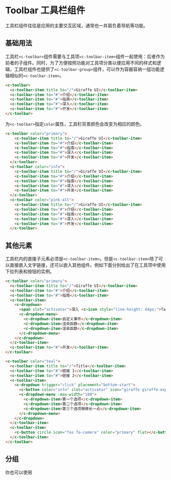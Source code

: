 # Toolbar 工具栏组件

工具栏组件往往是应用的主要交互区域，通常也一并肩负着导航等功能。

## 基础用法

工具栏`<c-toolbar>`组件需要与工具项`<c-toolbar-item>`组件一起使用：后者作为前者的子组件。同时，为了方便按照功能对工具项分类以便应用不同的样式和逻辑，工具栏组件也提供了`<c-toolbar-group>`组件，可以作为容器容纳一组功能逻辑相似的`<c-toolbar-item>`。

<template>
  <c-toolbar class="example">
    <c-toolbar-item title to="/">Giraffe UI</c-toolbar-item>
    <c-toolbar-item to="#">介绍</c-toolbar-item>
    <c-toolbar-item to="#">指南</c-toolbar-item>
    <c-toolbar-item to="#">深入</c-toolbar-item>
    <c-toolbar-item to="#">开发</c-toolbar-item>
  </c-toolbar>
</template>

```html
<c-toolbar>
  <c-toolbar-item title to="/">Giraffe UI</c-toolbar-item>
  <c-toolbar-item to="#">介绍</c-toolbar-item>
  <c-toolbar-item to="#">指南</c-toolbar-item>
  <c-toolbar-item to="#">深入</c-toolbar-item>
  <c-toolbar-item to="#">开发</c-toolbar-item>
</c-toolbar>
```

为`<c-toolbar>`指定`color`属性，工具栏背景颜色会改变为相应的颜色。

<template>
  <c-toolbar color="primary">
    <c-toolbar-item title to="/">Giraffe UI</c-toolbar-item>
    <c-toolbar-item to="#">介绍</c-toolbar-item>
    <c-toolbar-item to="#">指南</c-toolbar-item>
    <c-toolbar-item to="#">深入</c-toolbar-item>
    <c-toolbar-item to="#">开发</c-toolbar-item>
  </c-toolbar>
  <c-toolbar color="info" style="margin-top: 10px">
    <c-toolbar-item title to="/">Giraffe UI</c-toolbar-item>
    <c-toolbar-item to="#">介绍</c-toolbar-item>
    <c-toolbar-item to="#">指南</c-toolbar-item>
    <c-toolbar-item to="#">深入</c-toolbar-item>
    <c-toolbar-item to="#">开发</c-toolbar-item>
  </c-toolbar>
  <c-toolbar color="pink-alt" style="margin-top: 10px">
    <c-toolbar-item title to="/">Giraffe UI</c-toolbar-item>
    <c-toolbar-item to="#">介绍</c-toolbar-item>
    <c-toolbar-item to="#">指南</c-toolbar-item>
    <c-toolbar-item to="#">深入</c-toolbar-item>
    <c-toolbar-item to="#">开发</c-toolbar-item>
  </c-toolbar>
</template>

```html
<c-toolbar color="primary">
    <c-toolbar-item title to="/">Giraffe UI</c-toolbar-item>
    <c-toolbar-item to="#">介绍</c-toolbar-item>
    <c-toolbar-item to="#">指南</c-toolbar-item>
    <c-toolbar-item to="#">深入</c-toolbar-item>
    <c-toolbar-item to="#">开发</c-toolbar-item>
  </c-toolbar>
  <c-toolbar color="info">
    <c-toolbar-item title to="/">Giraffe UI</c-toolbar-item>
    <c-toolbar-item to="#">介绍</c-toolbar-item>
    <c-toolbar-item to="#">指南</c-toolbar-item>
    <c-toolbar-item to="#">深入</c-toolbar-item>
    <c-toolbar-item to="#">开发</c-toolbar-item>
  </c-toolbar>
  <c-toolbar color="pink-alt">
    <c-toolbar-item title to="/">Giraffe UI</c-toolbar-item>
    <c-toolbar-item to="#">介绍</c-toolbar-item>
    <c-toolbar-item to="#">指南</c-toolbar-item>
    <c-toolbar-item to="#">深入</c-toolbar-item>
    <c-toolbar-item to="#">开发</c-toolbar-item>
  </c-toolbar>
```

## 其他元素

工具栏内的直接子元素必须是`<c-toolbar-item>`。但是`<c-toolbar-item>`除了可以直接嵌入文字链接，还可以嵌入其他组件。例如下面分别给出了在工具项中使用下拉列表和按钮的实例。

<template>
  <div>
    <c-toolbar color="primary">
      <c-toolbar-item title to="/">Giraffe UI</c-toolbar-item>
      <c-toolbar-item to="#">介绍</c-toolbar-item>
      <c-toolbar-item to="#">指南</c-toolbar-item>
      <c-toolbar-item>
        <c-dropdown>
          <span slot="activator">深入 <c-icon style="line-height: 64px;">fas fa-angle-down</c-icon></span>
          <c-dropdown-menu>
            <c-dropdown-item>自定义事件</c-dropdown-item>
            <c-dropdown-item>渲染函数</c-dropdown-item>
            <c-dropdown-item>渲染函数</c-dropdown-item>
          </c-dropdown-menu>
        </c-dropdown>
      </c-toolbar-item>
      <c-toolbar-item to="#">开发</c-toolbar-item>
    </c-toolbar>
    <c-toolbar color="teal" style="margin-top: 10px">
      <c-toolbar-item title to="/">Title</c-toolbar-item>
      <c-toolbar-item to="#">链接 1</c-toolbar-item>
      <c-toolbar-item to="#">链接 2</c-toolbar-item>
      <c-toolbar-item>
        <c-dropdown trigger="click" placement="bottom-start">
          <c-button color="info" slot="activator" icon="giraffe giraffe-expand-more">列表</c-button>
          <c-dropdown-menu :max-width="100">
            <c-dropdown-item>第一个选项</c-dropdown-item>
            <c-dropdown-item>第二个选项</c-dropdown-item>
            <c-dropdown-item>第三个选项稍微长一点</c-dropdown-item>
          </c-dropdown-menu>
        </c-dropdown>
      </c-toolbar-item>
      <c-toolbar-item>
        <c-button circle icon="fas fa-camera" color="primary" flat></c-button>
      </c-toolbar-item>
    </c-toolbar>
  </div>
</template>

```html
<c-toolbar color="primary">
  <c-toolbar-item title to="/">Giraffe UI</c-toolbar-item>
  <c-toolbar-item to="#">介绍</c-toolbar-item>
  <c-toolbar-item to="#">指南</c-toolbar-item>
  <c-toolbar-item>
    <c-dropdown>
      <span slot="activator">深入 <c-icon style="line-height: 64px;">fas fa-angle-down</c-icon></span>
      <c-dropdown-menu>
        <c-dropdown-item>自定义事件</c-dropdown-item>
        <c-dropdown-item>渲染函数</c-dropdown-item>
        <c-dropdown-item>渲染函数</c-dropdown-item>
      </c-dropdown-menu>
    </c-dropdown>
  </c-toolbar-item>
  <c-toolbar-item to="#">开发</c-toolbar-item>
</c-toolbar>

<c-toolbar color="teal">
  <c-toolbar-item title to="/">Title</c-toolbar-item>
  <c-toolbar-item to="#">链接 1</c-toolbar-item>
  <c-toolbar-item to="#">链接 2</c-toolbar-item>
  <c-toolbar-item>
    <c-dropdown trigger="click" placement="bottom-start">
      <c-button color="info" slot="activator" icon="giraffe giraffe-expand-more">列表</c-button>
      <c-dropdown-menu :max-width="100">
        <c-dropdown-item>第一个选项</c-dropdown-item>
        <c-dropdown-item>第二个选项</c-dropdown-item>
        <c-dropdown-item>第三个选项稍微长一点</c-dropdown-item>
      </c-dropdown-menu>
    </c-dropdown>
  </c-toolbar-item>
  <c-toolbar-item>
    <c-button circle icon="fas fa-camera" color="primary" flat></c-button>
  </c-toolbar-item>
</c-toolbar>
```

## 分组

你也可以使用